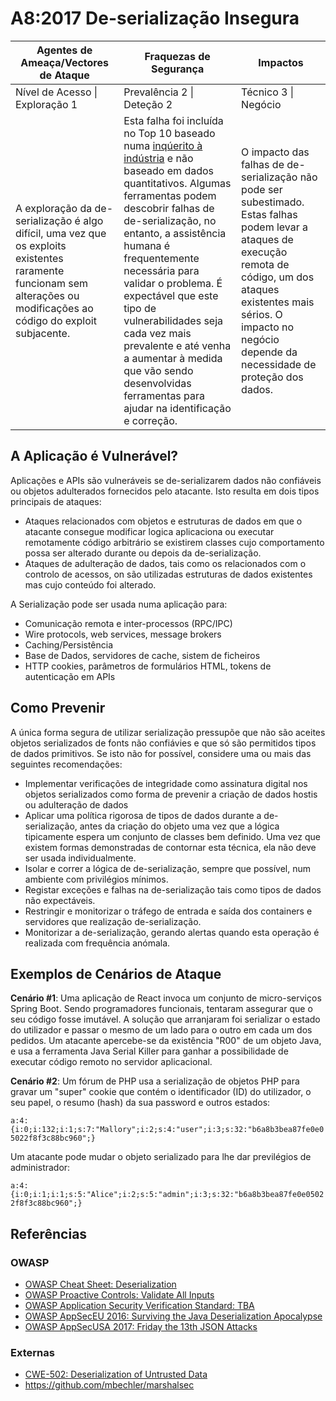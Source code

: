 # A8:2017 De-serialização Insegura

| Agentes de Ameaça/Vectores de Ataque | Fraquezas de Segurança           | Impactos               |
| -- | -- | -- |
| Nível de Acesso \| Exploração 1 | Prevalência 2 \| Deteção 2 | Técnico 3 \| Negócio |
| A exploração da de-serialização é algo difícil, uma vez que os exploits existentes raramente funcionam sem alterações ou modificações ao código do exploit subjacente. | Esta falha foi incluída no Top 10 baseado numa [inqúerito à indústria][1] e não baseado em dados quantitativos. Algumas ferramentas podem descobrir falhas de de-serialização, no entanto, a assistência humana é frequentemente necessária para validar o problema. É expectável que este tipo de vulnerabilidades seja cada vez mais prevalente e até venha a aumentar à medida que vão sendo desenvolvidas ferramentas para ajudar na identificação e correção. | O impacto das falhas de de-serialização não pode ser subestimado. Estas falhas podem levar a ataques de execução remota de código, um dos ataques existentes mais sérios. O impacto no negócio depende da necessidade de proteção dos dados. |

## A Aplicação é Vulnerável?

Aplicações e APIs são vulneráveis se de-serializarem dados não confiáveis ou
objetos adulterados fornecidos pelo atacante. Isto resulta em dois tipos
principais de ataques:

* Ataques relacionados com objetos e estruturas de dados em que o atacante
  consegue modificar logica aplicaciona ou executar remotamente código
  arbitrário se existirem classes cujo comportamento possa ser alterado durante
  ou depois da de-serialização.
* Ataques de adulteração de dados, tais como os relacionados com o controlo de
  acessos, on são utilizadas estruturas de dados existentes mas cujo conteúdo
  foi alterado.

A Serialização pode ser usada numa aplicação para:

* Comunicação remota e inter-processos (RPC/IPC) 
* Wire protocols, web services, message brokers
* Caching/Persistência
* Base de Dados, servidores de cache, sistem de ficheiros
* HTTP cookies, parâmetros de formulários HTML, tokens de autenticação em APIs

## Como Prevenir

A única forma segura de utilizar serialização pressupõe que não são aceites
objetos serializados de fonts não confiávies e que só são permitidos tipos de
dados primitivos.
Se isto não for possível, considere uma ou  mais das seguintes recomendações:

* Implementar verificações de integridade como assinatura digital nos objetos
  serializados como forma de prevenir a criação de dados hostis ou adulteração
  de dados
* Aplicar uma política rigorosa de tipos de dados durante a de-serialização,
  antes da criação do objeto uma vez que a lógica tipicamente espera um conjunto
  de classes bem definido. Uma vez que existem formas demonstradas de contornar
  esta técnica, ela não deve ser usada individualmente.
* Isolar e correr a lógica de de-serialização, sempre que possível, num ambiente
  com privilégios mínimos.
* Registar exceções e falhas na de-serialização tais como tipos de dados não
  expectáveis.
* Restringir e monitorizar o tráfego de entrada e saída dos containers e
  servidores que realização de-serialização.
* Monitorizar a de-serialização, gerando alertas quando esta operação é
  realizada com frequência anómala.

## Exemplos de Cenários de Ataque

**Cenário #1**: Uma aplicação de React invoca um conjunto de micro-serviços
Spring Boot. Sendo programadores funcionais, tentaram assegurar que o seu código
fosse imutável. A solução que arranjaram foi serializar o estado do utilizador e
passar o mesmo de um lado para o outro em cada um dos pedidos. Um atacante
apercebe-se da existência "R00" de um objeto Java, e usa a ferramenta Java
Serial Killer para ganhar a possibilidade de executar código remoto no servidor
aplicacional.

**Cenário #2**: Um fórum de PHP usa a serialização de objetos PHP para gravar um
"super" cookie que contém o identificador (ID) do utilizador, o seu papel, o
resumo (hash) da sua password e outros estados:

`a:4:{i:0;i:132;i:1;s:7:"Mallory";i:2;s:4:"user";i:3;s:32:"b6a8b3bea87fe0e05022f8f3c88bc960";}`

Um atacante pode mudar o objeto serializado para lhe dar previlégios de
administrador:

`a:4:{i:0;i:1;i:1;s:5:"Alice";i:2;s:5:"admin";i:3;s:32:"b6a8b3bea87fe0e05022f8f3c88bc960";}`

## Referências

### OWASP

* [OWASP Cheat Sheet: Deserialization](https://www.owasp.org/index.php/Deserialization_Cheat_Sheet)
* [OWASP Proactive Controls: Validate All Inputs](https://www.owasp.org/index.php/OWASP_Proactive_Controls#4:_Validate_All_Inputs)
* [OWASP Application Security Verification Standard: TBA](https://www.owasp.org/index.php/Category:OWASP_Application_Security_Verification_Standard_Project#tab=Home)
* [OWASP AppSecEU 2016: Surviving the Java Deserialization Apocalypse](https://speakerdeck.com/pwntester/surviving-the-java-deserialization-apocalypse)
* [OWASP AppSecUSA 2017: Friday the 13th JSON Attacks](https://speakerdeck.com/pwntester/friday-the-13th-json-attacks)

### Externas

* [CWE-502: Deserialization of Untrusted Data](https://cwe.mitre.org/data/definitions/502.html)
* https://github.com/mbechler/marshalsec

[1]: https://owasp.blogspot.com/2017/08/owasp-top-10-2017-project-update.html

